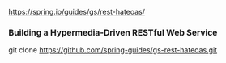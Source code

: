 https://spring.io/guides/gs/rest-hateoas/
### Building a Hypermedia-Driven RESTful Web Service
git clone https://github.com/spring-guides/gs-rest-hateoas.git